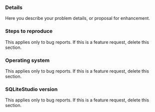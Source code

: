 ### Details
Here you describe your problem details, or proposal for enhancement.

### Steps to reproduce
This applies only to bug reports. If this is a feature request, delete this section.

### Operating system
This applies only to bug reports. If this is a feature request, delete this section.

### SQLiteStudio version
This applies only to bug reports. If this is a feature request, delete this section.
